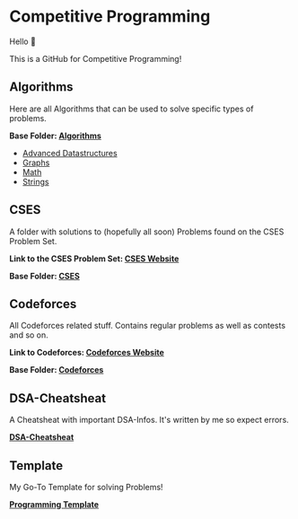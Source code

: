 # Competitive Programming

Hello 👋

This is a GitHub for Competitive Programming!

## Algorithms

Here are all Algorithms that can be used to solve specific types of problems.

**Base Folder: [Algorithms](algorithms)**
- [Advanced Datastructures](algorithms/advanced_datastructures)
- [Graphs](algorithms/graphs)
- [Math](algorithms/math)
- [Strings](algorithms/strings)

## CSES

A folder with solutions to (hopefully all soon) Problems found on the CSES Problem Set.

**Link to the CSES Problem Set: [CSES Website](https://cses.fi/problemset/list/)**

**Base Folder: [CSES](cses)**

## Codeforces

All Codeforces related stuff. Contains regular problems as well as contests and so on.

**Link to Codeforces: [Codeforces Website](https://codeforces.com/)**

**Base Folder: [Codeforces](codeforces)**

## DSA-Cheatsheat

A Cheatsheat with important DSA-Infos. It's written by me so expect errors.

**[DSA-Cheatsheat](dsa.md)**

## Template

My Go-To Template for solving Problems!

**[Programming Template](template.cpp)**

